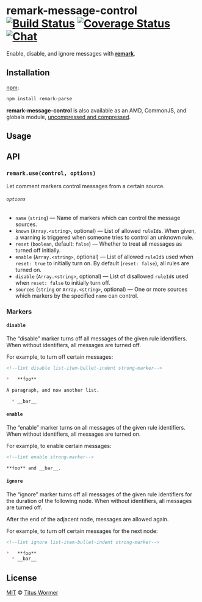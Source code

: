 # remark-message-control [![Build Status][build-badge]][build-status] [![Coverage Status][coverage-badge]][coverage-status] [![Chat][chat-badge]][chat]

Enable, disable, and ignore messages with [**remark**][remark].

## Installation

[npm][]:

```bash
npm install remark-parse
```

**remark-message-control** is also available as an AMD, CommonJS, and
globals module, [uncompressed and compressed][releases].

## Usage

## API

### `remark.use(control, options)`

Let comment markers control messages from a certain source.

###### `options`

*   `name` (`string`) — Name of markers which can control the
    message sources.
*   `known` (`Array.<string>`, optional) — List of allowed
    `ruleId`s.  When given, a warning is triggered when
    someone tries to control an unknown rule.
*   `reset` (`boolean`, default: `false`) — Whether to treat
    all messages as turned off initially.
*   `enable` (`Array.<string>`, optional) — List of allowed
    `ruleId`s used when `reset: true` to initially turn on.
    By default (`reset: false`), all rules are turned on.
*   `disable` (`Array.<string>`, optional) — List of disallowed
    `ruleId`s used when `reset: false` to initially turn off.
*   `sources` (`string` or `Array.<string>`, optional) — One or more
    sources which markers by the specified `name` can control.

### Markers

#### `disable`

The “disable” marker turns off all messages of the given rule
identifiers.  When without identifiers, all messages are turned
off.

For example, to turn off certain messages:

```md
<!--lint disable list-item-bullet-indent strong-marker-->

*   **foo**

A paragraph, and now another list.

  * __bar__
```

#### `enable`

The “enable” marker turns on all messages of the given rule
identifiers.  When without identifiers, all messages are turned
on.

For example, to enable certain messages:

```md
<!--lint enable strong-marker-->

**foo** and __bar__.
```

#### `ignore`

The “ignore” marker turns off all messages of the given rule
identifiers for the duration of the following node.  When without
identifiers, all messages are turned off.

After the end of the adjacent node, messages are allowed again.

For example, to turn off certain messages for the next node:

```md
<!--lint ignore list-item-bullet-indent strong-marker-->

*   **foo**
  * __bar__
```

## License

[MIT][license] © [Titus Wormer][author]

<!-- Definitions -->

[build-badge]: https://img.shields.io/travis/wooorm/remark-message-control.svg

[build-status]: https://travis-ci.org/wooorm/remark-message-control

[coverage-badge]: https://img.shields.io/codecov/c/github/wooorm/remark-message-control.svg

[coverage-status]: https://codecov.io/github/wooorm/remark-message-control

[chat-badge]: https://img.shields.io/gitter/room/wooorm/remark.svg

[chat]: https://gitter.im/wooorm/remark

[releases]: https://github.com/wooorm/remark-message-control/releases

[license]: LICENSE

[author]: http://wooorm.com

[npm]: https://docs.npmjs.com/cli/install

[remark]: https://github.com/wooorm/remark
